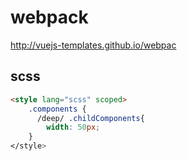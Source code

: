 # webpack

http://vuejs-templates.github.io/webpac

## scss

```html
<style lang="scss" scoped>
	.components {
	  /deep/ .childComponents{
	    width: 50px;
	}
</style>
```
